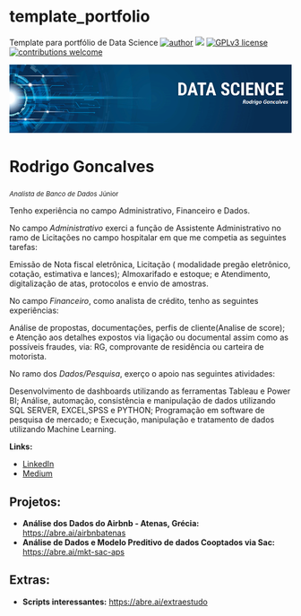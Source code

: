 # template_portfolio
Template para portfólio de Data Science
[![author](https://img.shields.io/badge/author-RodrigoGonc-red.svg)](https://www.linkedin.com/in/rodrigo-gon%C3%A7alves-a22b6012a/) [![](https://img.shields.io/badge/python-3.7+-blue.svg)](https://www.python.org/downloads/release/python-365/) [![GPLv3 license](https://img.shields.io/badge/License-GPLv3-blue.svg)](http://perso.crans.org/besson/LICENSE.html) [![contributions welcome](https://img.shields.io/badge/contributions-welcome-brightgreen.svg?style=flat)](https://github.com/RodriguoGoncalves/Sigmoidal_data_science)

<p align="center">
  <img src="banner2.png" >
</p>

# Rodrigo Goncalves
<sub>*Analista de Banco de Dados* Júnior</sub>

Tenho experiência no campo Administrativo, Financeiro e Dados.

No  campo *Administrativo* exerci a função de Assistente Administrativo no ramo de Licitações no campo hospitalar em que  me competia as seguintes tarefas: 

Emissão de Nota fiscal eletrônica, Licitação ( modalidade pregão eletrônico, cotação, estimativa e lances);
Almoxarifado e estoque; e Atendimento, digitalização de atas, protocolos e envio de amostras. 

No campo *Financeiro*,  como analista de crédito, tenho as seguintes experiências: 

Análise de propostas, documentações, perfis de cliente(Analise de score); e Atenção aos detalhes expostos via ligação ou documental assim como as possíveis fraudes, via: RG, comprovante de residência ou  carteira de motorista. 


No ramo dos *Dados/Pesquisa*, exerço o apoio nas seguintes atividades: 

Desenvolvimento de dashboards utilizando as ferramentas Tableau e Power BI; Análise, automação, consistência e manipulação de dados utilizando SQL SERVER, EXCEL,SPSS e PYTHON;  Programação em software de pesquisa de mercado; e Execução, manipulação e tratamento de dados utilizando Machine Learning.


**Links:**
* [LinkedIn](https://www.linkedin.com/in/rodrigo-gon%C3%A7alves-a22b6012a/)
* [Medium](https://medium.com/@rodriguogoncalves)


## Projetos:
* **Análise dos Dados do Airbnb - Atenas, Grécia:** https://abre.ai/airbnbatenas
*  **Análise de Dados e Modelo Preditivo de dados Cooptados via Sac:** https://abre.ai/mkt-sac-aps

## Extras:
* **Scripts interessantes:** https://abre.ai/extraestudo


